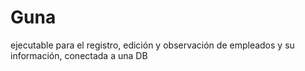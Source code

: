 # Guna
ejecutable para el registro, edición y observación de empleados y su información, conectada a una DB
